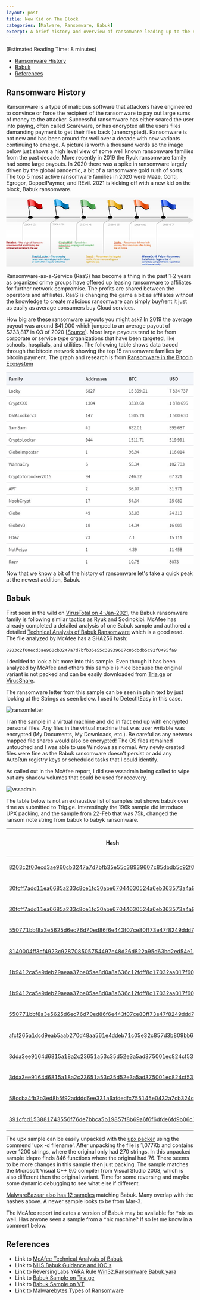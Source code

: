 ```yaml
---
layout: post
title: New Kid on The Block
categories: [Malware, Ransomware, Babuk]
excerpt: A brief history and overview of ransomware leading up to the newest addition to the ransomware family in early 2021, known as Babuk.  
---
```


(Estimated Reading Time: 8 minutes)

- [Ransomware History](#ransomware-history)
- [Babuk](#babuk)
- [References](#references)

## Ransomware History

Ransomware is a type of malicious software that attackers have engineered to convince or force the recipient of the ransomware to pay out large sums of money to the attacker. Successful ransomware has either scared the user into paying, often called Scareware, or has encrypted all the users files demanding payment to get their files back (unencrypted). Ransomware is not new and has been around for well over a decade with new variants continuing to emerge. A picture is worth a thousand words so the image below just shows a high level view of some well known ransomware families from the past decade. More recently in 2019 the Ryuk ransomware family had some large payouts. In 2020 there was a spike in ransomware largely driven by the global pandemic, a bit of a ransomware gold rush of sorts. The top 5 most active ransomware families in 2020 were Maze, Conti, Egregor, DoppelPaymer, and REvil. 2021 is kicking off with a new kid on the block, Babuk ransomware. 

![ransomwarehistory](/images/ransomwarehistory.jpg)

Ransomware-as-a-Service (RaaS) has become a thing in the past 1-2 years as organized crime groups have offered up leasing ransomware to affiliates for further network compromise. The profits are shared between the operators and affiliates. RaaS is changing the game a bit as affiliates without the knowledge to create malicious ransomware can simply buy/rent it just as easily as average consumers buy Cloud services. 

How big are these ransomware payouts you might ask? In 2019 the average payout was around $41,000 which jumped to an average payout of $233,817 in Q3 of 2020 [[Source](https://www.coveware.com/blog/q3-2020-ransomware-marketplace-report#:~:text=Average%20Ransomware%20Increases%20as%20Attackers%20Target%20Bigger%20Companies&text=The%20average%20ransom%20payment%20increased,to%20drag%20the%20averages%20up.)]. Most large payouts tend to be from corporate or service type organizations that have been targeted, like schools, hospitals, and utilities. The following table shows data traced through the bitcoin network showing the top 15 ransomware families by bitcoin payment. The graph and research is from [Ransomware in the Bitcoin Ecosystem](https://academic.oup.com/cybersecurity/article/5/1/tyz003/5488907)

![payouts](/images/payouts.jpg)

Now that we know a bit of the history of ransomware let's take a quick peak at the newest addition, Babuk. 

## Babuk

First seen in the wild on [VirusTotal on 4-Jan-2021](https://www.virustotal.com/gui/file/8203c2f00ecd3ae960cb3247a7d7bfb35e55c38939607c85dbdb5c92f0495fa9/details), the Babuk ransomware family is following similar tactics as Ryuk and Sodinokibi. McAfee has already completed a detailed analysis of one Babuk sample and authored a detailed [Technical Analysis of 
Babuk Ransomware](https://www.mcafee.com/enterprise/en-us/assets/reports/rp-babuk-ransomware.pdf) which is a good read. The file analyzed by McAfee has a SHA256 hash:

```8203c2f00ecd3ae960cb3247a7d7bfb35e55c38939607c85dbdb5c92f0495fa9```

I decided to look a bit more into this sample. Even though it has been analyzed by McAfee and others this sample is nice because the original variant is not packed and can be easily downloaded from [Tria.ge](https://tria.ge/210103-gpzkfkh3ej) or [VirusShare](https://virusshare.com/).

The ransomware letter from this sample can be seen in plain text by just looking at the Strings as seen below. I used to DetectItEasy in this case.  

![ransomletter](/images/ransomletter.jpg)

I ran the sample in a virtual machine and did in fact end up with encrypted personal files. Any files in the virtual machine that was user writable was encrypted (My Documents, My Downloads, etc.). Be careful as any network mapped file shares would also be encrypted! The OS files remained untouched and I was able to use Windows as normal. Any newly created files were fine as the Babuk ransomware doesn't persist or add any AutoRun registry keys or scheduled tasks that I could identify.

As called out in the McAfee report, I did see vssadmin being called to wipe out any shadow volumes that could be used for recovery.

![vssadmin](/images/vssadmin.jpg)

The table below is not an exhaustive list of samples but shows babuk over time as submitted to Trig.ge. Interestingly the 196k sample did introduce UPX packing, and the sample from 22-Feb that was 75k, changed the ransom note string from babuk to babyk ransomware. 

| Hash  | First Seen in Tria.ge  |  Size |
|---|---|---|
| [8203c2f00ecd3ae960cb3247a7d7bfb35e55c38939607c85dbdb5c92f0495fa9](https://tria.ge/210103-gpzkfkh3ej)  | 3-Jan-2021  |  30k | 
| [30fcff7add11ea6685a233c8ce1fc30abe67044630524a6eb363573a4a9f88b8](https://tria.ge/210108-8k176xp1zj)  | 8-Jan-2021  |  31k | 
| [30fcff7add11ea6685a233c8ce1fc30abe67044630524a6eb363573a4a9f88b8](https://tria.ge/210108-8k176xp1zj)  | 8-Jan-2021  |  31k |
| [550771bbf8a3e5625d6ec76d70ed86f6e443f07ce80ff73e47f8249ddd72a8cf](https://tria.ge/210118-4myp12qpga)  | 18-Jan-2021  |  22k |
| [8140004ff3cf4923c928708505754497e48d26d822a95d63bd2ed54e14f19766](https://tria.ge/210118-4ydpsw46y2)  | 18-Jan-2021  |  196k |
| [1b9412ca5e9deb29aeaa37be05ae8d0a8a636c12fdff8c17032aa017f6075c02](https://tria.ge/210119-vy4d74cvsn)  | 19-Jan-2021  |  31k |
| [1b9412ca5e9deb29aeaa37be05ae8d0a8a636c12fdff8c17032aa017f6075c02](https://tria.ge/210301-rs4nv3rttx)  | 19-Jan-2021  |  31k | 
| [550771bbf8a3e5625d6ec76d70ed86f6e443f07ce80ff73e47f8249ddd72a8cf](https://tria.ge/210118-4myp12qpga)  | 22-Jan-2021  |  18k |
| [afcf265a1dcd9eab5aab270d48aa561e4ddeb71c05e32c857d3b809bb64c0430](https://tria.ge/210122-dcvdsabdme)  | 22-Jan-2021  |  38k |
| [3dda3ee9164d6815a18a2c23651a53c35d52e3a5ad375001ec824cf532c202e6](https://tria.ge/210125-bk7nj8slxx)  | 25-Jan-2021  |  30k |
| [3dda3ee9164d6815a18a2c23651a53c35d52e3a5ad375001ec824cf532c202e6](https://tria.ge/210125-bk7nj8slxx)  | 25-Jan-2021  |  30k |
| [58ccba4fb2b3ed8b5f92adddd6ee331a6afdedfc755145e0432a7cb324c28053](https://tria.ge/210128-b3gdrfb24s)  | 28-Jan-2021  |  29k |
| [391cfcd153881743556f76de7bbca5b19857f8b69a6f6f6dfde6fd9b06c17f5e](https://tria.ge/210222-mfkm1zpavj)  | 22-Feb-2021  |  75k |

The upx sample can be easily unpacked with the [upx packer](https://upx.github.io/) using the commend 'upx -d filename'. After unpacking the file is 1,077Kb and contains over 1200 strings, where the original only had 270 strings. In this unpacked sample idapro finds 846 functions where the original had 76. There seems to be more changes in this sample then just packing. The sample matches the Microsoft Visual C++ 9.0 compiler from Visual Studio 2008, which is also different then the original variant. Time for some reversing and maybe some dynamic debugging to see what else if different. 

[MalwareBazaar also has 12 samples](https://bazaar.abuse.ch/browse/tag/Babuk/) matching Babuk. Many overlap with the hashes above. A newer sample looks to be from Mar-3.

The McAfee report indicates a version of Babuk may be available for *nix as well. Has anyone seen a sample from a *nix machine? If so let me know in a comment below. 

## References

* Link to [McAfee Technical Analysis of Babuk](https://www.mcafee.com/enterprise/en-us/assets/reports/rp-babuk-ransomware.pdf)
* Link to [NHS Babuk Guidance and IOC's](https://digital.nhs.uk/cyber-alerts/2021/cc-3715)
* Link to ReversingLabs YARA Rule [Win32.Ransomware.Babuk.yara](https://github.com/reversinglabs/reversinglabs-yara-rules/blob/develop/yara/ransomware/Win32.Ransomware.Babuk.yara)
* Link to [Babuk Sample on Tria.ge](https://tria.ge/210103-gpzkfkh3ej)
* Link to [Babuk Sample on VT](https://www.virustotal.com/gui/file/8203c2f00ecd3ae960cb3247a7d7bfb35e55c38939607c85dbdb5c92f0495fa9/details)
* Link to [Malwarebytes Types of Ransomware](https://www.malwarebytes.com/ransomware/#typesofransomware)